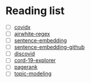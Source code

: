 # Reading list

- [ ] [covidx](https://covidex.ai/?query=COVID-19%20risk%20factors?)
- [ ] [ajrwhite-regex](https://www.kaggle.com/ajrwhite/covid19-tools)
- [ ] [sentence-embedding](https://www.kaggle.com/davidmezzetti/cord-19-analysis-with-sentence-embeddings#Testing-the-model)
- [ ] [sentence-embedding-github](https://github.com/neuml/cord19q)
- [ ] [discovid](https://discovid.ai/search)
- [ ] [cord-19-explorer](https://cord-19.apps.allenai.org/)
- [ ] [pagerank](https://www.kaggle.com/mobassir/mining-covid-19-scientific-papers/notebook#notebook-container)
- [ ] [topic-modeling](https://www.kaggle.com/danielwolffram/topic-modeling-finding-related-articles)
